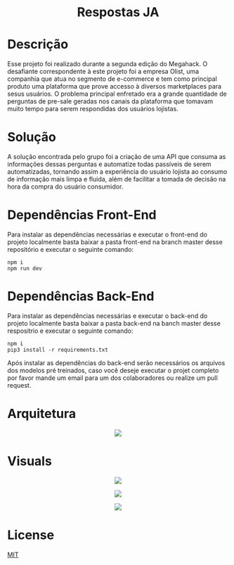 
<h1 align="center"> Respostas JA</h1>

# Descrição
Esse projeto foi realizado durante a segunda edição do Megahack. O desafiante correspondente à este projeto foi a empresa Olist, uma companhia que atua no segmento de e-commerce e tem como principal produto uma plataforma que prove accesso à diversos marketplaces para sesus usuários.
O problema principal enfretado era a grande quantidade de perguntas de pre-sale geradas nos canais da plataforma que tomavam muito tempo para serem respondidas dos usuários lojistas.  

# Solução
A solução encontrada pelo grupo foi a criação de uma API que consuma as informações dessas perguntas e automatize todas passíveis de serem automatizadas, tornando assim a experiência do usuário lojista ao consumo de informação mais limpa e fluida, além de facilitar a tomada de decisão na hora da compra do usuário consumidor.  

# Dependências Front-End
Para instalar as dependências necessárias e executar o front-end do projeto localmente basta baixar a pasta front-end na branch master desse repositório e executar o seguinte comando:
```
npm i
npm run dev
```

# Dependências Back-End
Para instalar as dependências necessárias e executar o back-end do projeto localmente basta baixar a pasta back-end na banch master desse respositrio e executar o seguinte comando:
```
npm i
pip3 install -r requirements.txt
```
Após instalar as dependências do back-end serão necessários os arquivos dos modelos pré treinados, caso você deseje executar o projet completo por favor mande um email para um dos colaboradores ou realize um pull request.

# Arquitetura

<p align="center">
  <img src="https://i.imgur.com/vqM1eZX.jpg"/>
 </p>

# Visuals
 <p align="center">
  <img src="https://i.imgur.com/ED6XMYK.jpg"/>
 </p>
<p align="center">
  <img src="https://i.imgur.com/T3kN7Xf.jpg"/>
 </p>
 
<p align="center">
  <img src="https://i.imgur.com/SfrovXC.jpg"/>
 </p>


# License 
[MIT](https://choosealicense.com/licenses/mit/)
